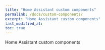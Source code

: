 ```yaml
---
title: "Home Assistant custom components"
permalink: /docs/custom-components/
excerpt: "Home Assistant custom components"
last_modified_at: 
toc: true
---
```


Home Assistant custom components




